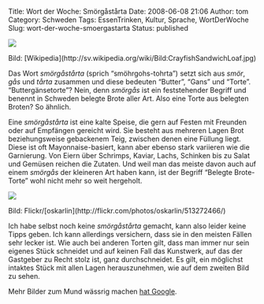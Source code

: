 Title: Wort der Woche: Smörgåstårta
Date: 2008-06-08 21:06
Author: tom
Category: Schweden
Tags: EssenTrinken, Kultur, Sprache, WortDerWoche
Slug: wort-der-woche-smoergastarta
Status: published

<div class="right">

[![](http://www.fiket.de/pic/smorgastarta1_s.jpg)](http://www.fiket.de/pic/smorgastarta1_l.jpg)
</p>
<p>
Bild:
[Wikipedia](http://sv.wikipedia.org/wiki/Bild:CrayfishSandwichLoaf.jpg)

</div>

Das Wort *smörgåstårta* (sprich “smöhrgohs-tohrta”) setzt sich aus
*smör*, *gås* und *tårta* zusammen und diese bedeuten “Butter”, “Gans”
und “Torte”. “Buttergänsetorte”? Nein, denn *smörgås* ist ein
feststehender Begriff und benennt in Schweden belegte Brote aller Art.
Also eine Torte aus belegten Broten? So ähnlich.

Eine *smörgåstårta* ist eine kalte Speise, die gern auf Festen mit
Freunden oder auf Empfängen gereicht wird. Sie besteht aus mehreren
Lagen Brot beziehungsweise gebackenem Teig, zwischen denen eine Füllung
liegt. Diese ist oft Mayonnaise-basiert, kann aber ebenso stark
variieren wie die Garnierung. Von Eiern über Schrimps, Kaviar, Lachs,
Schinken bis zu Salat und Gemüsen reichen die Zutaten. Und weil man das
meiste davon auch auf einem *smörgås* der kleineren Art haben kann, ist
der Begriff “Belegte Brote-Torte” wohl nicht mehr so weit hergeholt.

<div class="left">

[![](http://www.fiket.de/pic/smorgastarta2_s.jpg)](http://www.fiket.de/pic/smorgastarta2_l.jpg)
</p>
<p>
Bild: Flickr/[oskarlin](http://flickr.com/photos/oskarlin/513272466/)

</div>

Ich habe selbst noch keine *smörgåstårta* gemacht, kann also leider
keine Tipps geben. Ich kann allerdings versichern, dass sie in den
meisten Fällen sehr lecker ist. Wie auch bei anderen Torten gilt, dass
man immer nur sein eigenes Stück schneidet und auf keinen Fall das
Kunstwerk, auf das der Gastgeber zu Recht stolz ist, ganz
durchschneidet. Es gilt, ein möglichst intaktes Stück mit allen Lagen
herauszunehmen, wie auf dem zweiten Bild zu sehen.

Mehr Bilder zum Mund wässrig machen [hat
Google](http://images.google.com/images?q=sm%C3%B6rg%C3%A5st%C3%A5rta).

